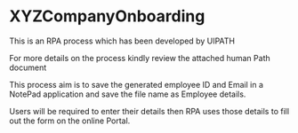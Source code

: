 # XYZCompanyOnboarding
This is an RPA process which has been developed by UIPATH

For more details on the process kindly review the attached human Path document

This process aim is to save the generated employee ID and Email in a NotePad application and save the file name as Employee details. 

Users will be required to enter their details then RPA uses those details to fill out the form on the online Portal.
